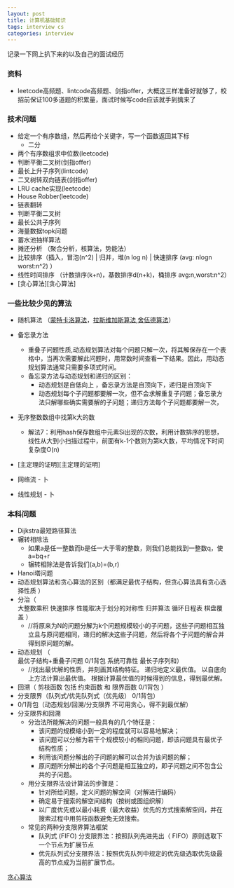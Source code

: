 ```yaml
---
layout: post
title: 计算机基础知识
tags: interview cs
categories: interview
---
```

记录一下网上扒下来的以及自己的面试经历<br>

### 资料
- leetcode高频题、lintcode高频题、剑指offer，大概这三样准备好就够了，校招前保证100多道题的积累量，面试时候写code应该就手到擒来了

### 技术问题
- 给定一个有序数组，然后再给个关键字，写一个函数返回其下标
   - 二分
-  两个有序数组求中位数(leetcode)
- 判断平衡二叉树(剑指offer)
- 最长上升子序列(lintcode)
- 二叉树转双向链表(剑指offer)
- LRU cache实现(leetcode)
- House Robber(leetcode)
- 链表翻转
- 判断平衡二叉树
- 最长公共子序列
- 海量数据topk问题
- 蓄水池抽样算法
- 摊还分析 （聚合分析，核算法，势能法）
- 比较排序（插入，冒泡(n^2) | 归并，堆(n log n) | 快速排序 (avg: nlogn worst:n^2) ）
- 线性时间排序 （计数排序(k+n)，基数排序d(n+k)，桶排序 avg:n,worst:n^2）
- [贪心算法][贪心算法]

### 一些比较少见的算法
- 随机算法 （[蒙特卡洛算法][蒙特卡洛算法]，[拉斯维加斯算法][拉斯维加斯算法],[舍伍德算法][舍伍德算法]）
- 备忘录方法
	- 重叠子问题性质,动态规划算法对每个问题只解一次，将其解保存在一个表格中，当再次需要解此问题时，用常数时间查看一下结果。因此，用动态规划算法通常只需要多项式时间。
	- 	备忘录方法与动态规划和递归的区别：
		- 动态规划是自低向上 ，备忘录方法是自顶向下，递归是自顶向下
		- 动态规划每个子问题都要解一次，但不会求解重复子问题；备忘录方法只解哪些确实需要解的子问题；递归方法每个子问题都要解一次，

- 无序整数数组中找第k大的数
	- 解法7：利用hash保存数组中元素Si出现的次数，利用计数排序的思想，线性从大到小扫描过程中，前面有k-1个数则为第k大数，平均情况下时间复杂度O(n)
- [主定理的证明][主定理的证明]
- 网络流 - 卜
- 线性规划 - 卜
### 本科问题
- Dijkstra最短路径算法
- 辗转相除法
   - 如果a是任一整数而b是任一大于零的整数，则我们总能找到一整数q，使a=bq+r
   - 辗转相除法是告诉我们(a,b)=(b,r)
-  Hanoi塔问题
- 动态规划算法和贪心算法的区别（都满足最优子结构，但贪心算法具有贪心选择性质
）
- 分治（	
	大整数乘积
	快速排序   性能取决于划分的对称性
	归并算法
	循环日程表
	棋盘覆盖
）
   - //将原来为N的问题分解为k个问题规模较小的子问题，这些子问题相互独立且与原问题相同，递归的解决这些子问题，然后将各个子问题的解合并得到原问题的解。
- 动态规划 （	
	最优子结构+重叠子问题
	0/1背包
	系统可靠性
最长子序列和）
   - //找出最优解的性质，并刻画其结构特征。 递归地定义最优值。  以自底向上方法计算出最优值。 根据计算最优值的时候得到的信息，得到最优解。
- 回溯（	剪枝函数 包括 约束函数 和 限界函数	0/1背包 ）
- 分支限界（队列式/优先队列式（优先级）	0/1背包）
-  0/1背包（动态规划/回溯/分支限界 	不可用贪心，得不到最优解）
- 分支限界和回溯
   - 分治法所能解决的问题一般具有的几个特征是：
	   - 该问题的规模缩小到一定的程度就可以容易地解决；
	   - 该问题可以分解为若干个规模较小的相同问题，即该问题具有最优子结构性质；
	   - 利用该问题分解出的子问题的解可以合并为该问题的解；
      - 原问题所分解出的各个子问题是相互独立的，即子问题之间不包含公共的子问题。
   - 用分支限界法设计算法的步骤是：
		- 针对所给问题，定义问题的解空间（对解进行编码）
		- 确定易于搜索的解空间结构（按树或图组织解）
		- 以广度优先或以最小耗费（最大收益）优先的方式搜索解空间，并在搜索过程中用剪枝函数避免无效搜索。
   - 常见的两种分支限界算法框架
      - 队列式 (FIFO) 分支限界法：按照队列先进先出（ FIFO）原则选取下一个节点为扩展节点
      - 优先队列式分支限界法：按照优先队列中规定的优先级选取优先级最高的节点成为当前扩展节点。

[蒙特卡洛算法]:https://yq.aliyun.com/articles/10282
[拉斯维加斯算法]:http://blog.csdn.net/liufeng_king/article/details/9245585
[舍伍德算法]:http://www.cnblogs.com/hxsyl/p/3219621.html
[贪心算法](https://www.itcodemonkey.com/article/4128.html)